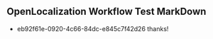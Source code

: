 ## OpenLocalization Workflow Test MarkDown
* eb92f61e-0920-4c66-84dc-e845c7f42d26 thanks!

<!--HONumber=Nov16_HO3-->


